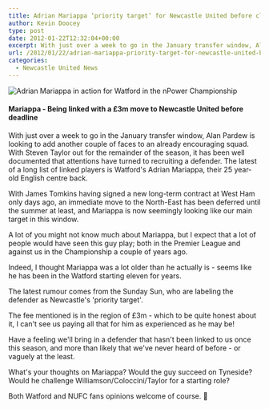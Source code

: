 ```yaml
---
title: Adrian Mariappa ‘priority target’ for Newcastle United before close of window
author: Kevin Doocey
type: post
date: 2012-01-22T12:32:04+00:00
excerpt: With just over a week to go in the January transfer window, Alan Pardew is looking to add another couple of faces to an already encouraging squad. With Steven Taylor out for..
url: /2012/01/22/adrian-mariappa-priority-target-for-newcastle-united-before-close-of-window/
categories:
  - Newcastle United News
---
```


![Adrian Mariappa in action for Watford in the nPower Championship](https://www.tynetime.com/wp-content/uploads/2012/01/Adrian-Mariappa-Watford.jpg "Adrian-Mariappa-Watford")

#### Mariappa - Being linked with a £3m move to Newcastle United before deadline

With just over a week to go in the January transfer window, Alan Pardew is looking to add another couple of faces to an already encouraging squad. With Steven Taylor out for the remainder of the season, it has been well documented that attentions have turned to recruiting a defender. The latest of a long list of linked players is Watford's Adrian Mariappa, their 25 year-old English centre back.

With James Tomkins having signed a new long-term contract at West Ham only days ago, an immediate move to the North-East has been deferred until the summer at least, and Mariappa is now seemingly looking like our main target in this window.

A lot of you might not know much about Mariappa, but I expect that a lot of people would have seen this guy play; both in the Premier League and against us in the Championship a couple of years ago.

Indeed, I thought Mariappa was a lot older than he actually is - seems like he has been in the Watford starting eleven for years.

The latest rumour comes from the Sunday Sun, who are labeling the defender as Newcastle's 'priority target'.

The fee mentioned is in the region of £3m - which to be quite honest about it, I can't see us paying all that for him as experienced as he may be!

Have a feeling we'll bring in a defender that hasn't been linked to us once this season, and more than likely that we've never heard of before - or vaguely at the least.

What's your thoughts on Mariappa? Would the guy succeed on Tyneside? Would he challenge Williamson/Coloccini/Taylor for a starting role?

Both Watford and NUFC fans opinions welcome of course. 🙂
